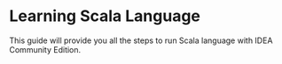 Learning Scala Language
====================================================================

This guide will provide you all the steps to run Scala language with IDEA Community Edition.
